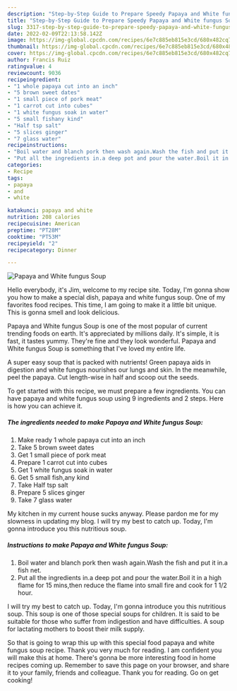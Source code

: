 ```yaml
---
description: "Step-by-Step Guide to Prepare Speedy Papaya and White fungus Soup"
title: "Step-by-Step Guide to Prepare Speedy Papaya and White fungus Soup"
slug: 3317-step-by-step-guide-to-prepare-speedy-papaya-and-white-fungus-soup
date: 2022-02-09T22:13:58.142Z
image: https://img-global.cpcdn.com/recipes/6e7c885eb815e3cd/680x482cq70/papaya-and-white-fungus-soup-recipe-main-photo.jpg
thumbnail: https://img-global.cpcdn.com/recipes/6e7c885eb815e3cd/680x482cq70/papaya-and-white-fungus-soup-recipe-main-photo.jpg
cover: https://img-global.cpcdn.com/recipes/6e7c885eb815e3cd/680x482cq70/papaya-and-white-fungus-soup-recipe-main-photo.jpg
author: Francis Ruiz
ratingvalue: 4
reviewcount: 9036
recipeingredient:
- "1 whole papaya cut into an inch"
- "5 brown sweet dates"
- "1 small piece of pork meat"
- "1 carrot cut into cubes"
- "1 white fungus soak in water"
- "5 small fishany kind"
- "Half tsp salt"
- "5 slices ginger"
- "7 glass water"
recipeinstructions:
- "Boil water and blanch pork then wash again.Wash the fish and put it in.a fish net."
- "Put all the ingredients in.a deep pot and pour the water.Boil it in a high flame for 15 mins,then reduce the flame into small fire and cook for 1 1/2 hour."
categories:
- Recipe
tags:
- papaya
- and
- white

katakunci: papaya and white 
nutrition: 208 calories
recipecuisine: American
preptime: "PT28M"
cooktime: "PT53M"
recipeyield: "2"
recipecategory: Dinner

---
```



![Papaya and White fungus Soup](https://img-global.cpcdn.com/recipes/6e7c885eb815e3cd/680x482cq70/papaya-and-white-fungus-soup-recipe-main-photo.jpg)

Hello everybody, it's Jim, welcome to my recipe site. Today, I'm gonna show you how to make a special dish, papaya and white fungus soup. One of my favorites food recipes. This time, I am going to make it a little bit unique. This is gonna smell and look delicious.

Papaya and White fungus Soup is one of the most popular of current trending foods on earth. It's appreciated by millions daily. It's simple, it is fast, it tastes yummy. They're fine and they look wonderful. Papaya and White fungus Soup is something that I've loved my entire life.

A super easy soup that is packed with nutrients! Green papaya aids in digestion and white fungus nourishes our lungs and skin. In the meanwhile, peel the papaya. Cut length-wise in half and scoop out the seeds.


To get started with this recipe, we must prepare a few ingredients. You can have papaya and white fungus soup using 9 ingredients and 2 steps. Here is how you can achieve it.

<!--inarticleads1-->

##### The ingredients needed to make Papaya and White fungus Soup:

1. Make ready 1 whole papaya cut into an inch
1. Take 5 brown sweet dates
1. Get 1 small piece of pork meat
1. Prepare 1 carrot cut into cubes
1. Get 1 white fungus soak in water
1. Get 5 small fish,any kind
1. Take Half tsp salt
1. Prepare 5 slices ginger
1. Take 7 glass water


My kitchen in my current house sucks anyway. Please pardon me for my slowness in updating my blog. I will try my best to catch up. Today, I&#39;m gonna introduce you this nutritious soup. 

<!--inarticleads2-->

##### Instructions to make Papaya and White fungus Soup:

1. Boil water and blanch pork then wash again.Wash the fish and put it in.a fish net.
1. Put all the ingredients in.a deep pot and pour the water.Boil it in a high flame for 15 mins,then reduce the flame into small fire and cook for 1 1/2 hour.


I will try my best to catch up. Today, I&#39;m gonna introduce you this nutritious soup. This soup is one of those special soups for children. It is said to be suitable for those who suffer from indigestion and have difficulties. A soup for lactating mothers to boost their milk supply. 

So that is going to wrap this up with this special food papaya and white fungus soup recipe. Thank you very much for reading. I am confident you will make this at home. There's gonna be more interesting food in home recipes coming up. Remember to save this page on your browser, and share it to your family, friends and colleague. Thank you for reading. Go on get cooking!
